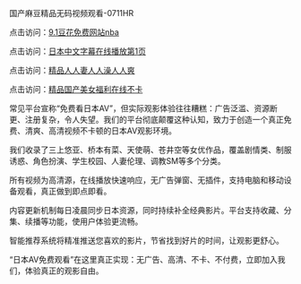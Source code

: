 国产麻豆精品无码视频观看-0711HR

点击访问：<a href="https://heiliaowzu4ur.pages.dev">9.1豆花免费网站nba</a>

点击访问：<a href="https://heiliaoxwd5i8.pages.dev">日本中文字幕在线播放第1页</a>

点击访问：<a href="https://heiliaozj3tjd.pages.dev">精品人人妻人人澡人人爽</a>

点击访问：<a href="https://heiliaoxqkkct.pages.dev">精品国产美女福利在线不卡</a>


常见平台宣称“免费看日本AV”，但实际观影体验往往糟糕：广告泛滥、资源断更、注册复杂，令人失望。我们的平台彻底颠覆这种认知，致力于创造一个真正免费、清爽、高清视频不卡顿的日本AV观影环境。

我们收录了三上悠亚、桥本有菜、天使萌、苍井空等女优作品，覆盖剧情类、制服诱惑、角色扮演、学生校园、人妻伦理、调教SM等多个分类。

所有视频为高清源，在线播放快速响应，无广告弹窗、无插件，支持电脑和移动设备观看，真正做到即点即看。

内容更新机制每日凌晨同步日本资源，同时持续补全经典影片。平台支持收藏、分集、续播等功能，使用户体验更流畅。

智能推荐系统将精准推送您喜欢的影片，节省找到好片的时间，让观影更舒心。

“日本AV免费观看”在这里真正实现：无广告、高清、不卡、不付费，立即加入我们，体验真正的观影自由。

<span style="display:none;">[Canonical link](https://github.com/hbd20250711/riben890)</span>
